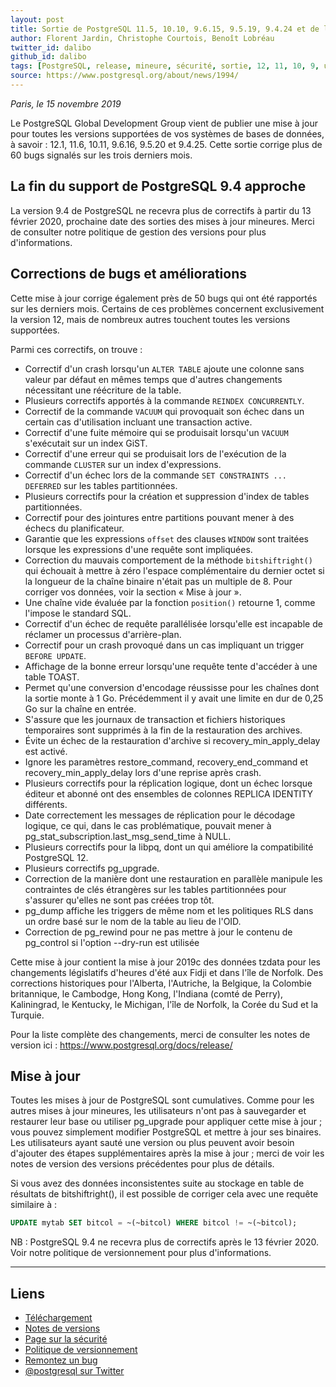 ```yaml
---
layout: post
title: Sortie de PostgreSQL 11.5, 10.10, 9.6.15, 9.5.19, 9.4.24 et de la version 12 Bêta 3 
author: Florent Jardin, Christophe Courtois, Benoît Lobréau
twitter_id: dalibo
github_id: dalibo
tags: [PostgreSQL, release, mineure, sécurité, sortie, 12, 11, 10, 9, update]
source: https://www.postgresql.org/about/news/1994/
---
```


*Paris, le 15 novembre 2019*

Le PostgreSQL Global Development Group vient de publier une mise à jour pour toutes les versions supportées de vos systèmes de bases de données, à savoir : 12.1, 11.6, 10.11, 9.6.16, 9.5.20 et 9.4.25. Cette sortie corrige plus de 60 bugs signalés sur les trois derniers mois.

<!--MORE-->

## La fin du support de PostgreSQL 9.4 approche

La version 9.4 de PostgreSQL ne recevra plus de correctifs à partir du 13 février 2020, prochaine date des sorties des mises à jour mineures. Merci de consulter notre politique de gestion des versions pour plus d'informations.


## Corrections de bugs et améliorations

Cette mise à jour corrige également près de 50 bugs qui ont été rapportés sur les derniers mois. Certains de ces problèmes concernent exclusivement la version 12, mais de nombreux autres touchent toutes les versions supportées.

Parmi ces correctifs, on trouve :

  * Correctif d'un crash lorsqu'un `ALTER TABLE` ajoute une colonne sans valeur par défaut en mêmes temps que d'autres changements nécessitant une réécriture de la table.
  * Plusieurs correctifs apportés à la commande `REINDEX CONCURRENTLY`.
  * Correctif de la commande `VACUUM` qui provoquait son échec dans un certain cas d'utilisation incluant une transaction active.
  * Correctif d'une fuite mémoire qui se produisait lorsqu'un `VACUUM` s'exécutait sur un index GiST.
  * Correctif d'une erreur qui se produisait lors de l'exécution de la commande `CLUSTER` sur un index d'expressions.
  * Correctif d'un échec lors de la commande `SET CONSTRAINTS ... DEFERRED` sur les tables partitionnées.
  * Plusieurs correctifs pour la création et suppression d'index de tables partitionnées.
  * Correctif pour des jointures entre partitions pouvant mener à des échecs du planificateur.
  * Garantie que les expressions `offset` des clauses `WINDOW` sont traitées lorsque les expressions d'une requête sont impliquées.
  * Correction du mauvais comportement de la méthode `bitshiftright()` qui échouait à mettre à zéro l'espace complémentaire du dernier octet si la longueur de la chaîne binaire n'était pas un multiple de 8. Pour corriger vos données, voir la section « Mise à jour ».
  * Une chaîne vide évaluée par la fonction `position()` retourne 1, comme l'impose le standard SQL.
  * Correctif d'un échec de requête parallélisée lorsqu'elle est incapable de réclamer un processus d'arrière-plan.
  * Correctif pour un crash provoqué dans un cas impliquant un trigger `BEFORE UPDATE`.
  * Affichage de la bonne erreur lorsqu'une requête tente d'accéder à une table TOAST.
  * Permet qu'une conversion d'encodage réussisse pour les chaînes dont la sortie monte à 1 Go. Précédemment il y avait une limite en dur de 0,25 Go sur la chaîne en entrée.
  * S'assure que les journaux de transaction et fichiers historiques temporaires sont supprimés à la fin de la restauration des archives.
  * Évite un échec de la restauration d'archive si recovery_min_apply_delay est activé.
  * Ignore les paramètres restore_command, recovery_end_command et recovery_min_apply_delay lors d'une reprise après crash.
  * Plusieurs correctifs pour la réplication logique, dont un échec lorsque éditeur et abonné ont des ensembles de colonnes REPLICA IDENTITY différents.
  * Date correctement les messages de réplication pour le décodage logique, ce qui, dans le cas problématique, pouvait mener à pg_stat_subscription.last_msg_send_time à NULL.
  * Plusieurs correctifs pour la libpq, dont un qui améliore la compatibilité PostgreSQL 12.
  * Plusieurs correctifs pg_upgrade.
  * Correction de la manière dont une restauration en parallèle manipule les contraintes de clés étrangères sur les tables partitionnées pour s'assurer qu'elles ne sont pas créées trop tôt.
  * pg_dump affiche les triggers de même nom et les politiques RLS dans un ordre basé sur le nom de la table au lieu de l'OID.
  * Correction de pg_rewind pour ne pas mettre à jour le contenu de pg_control si l'option --dry-run est utilisée

Cette mise à jour contient la mise à jour 2019c des données tzdata pour les changements législatifs d'heures d'été aux Fidji et dans l'île de Norfolk. Des corrections historiques pour l'Alberta, l'Autriche, la Belgique, la Colombie britannique, le Cambodge, Hong Kong, l'Indiana (comté de Perry), Kaliningrad, le Kentucky, le Michigan, l'île de Norfolk, la Corée du Sud et la Turquie.

Pour la liste complète des changements, merci de consulter les notes de version ici : <https://www.postgresql.org/docs/release/>


## Mise à jour

Toutes les mises à jour de PostgreSQL sont cumulatives. Comme pour les autres mises à jour mineures, les utilisateurs n'ont pas à sauvegarder et restaurer leur base ou utiliser pg_upgrade pour appliquer cette mise à jour ; vous pouvez simplement modifier PostgreSQL et mettre à jour ses binaires.
Les utilisateurs ayant sauté une version ou plus peuvent avoir besoin d'ajouter des étapes supplémentaires après la mise à jour ; merci de voir les notes de version des versions précédentes pour plus de détails.

Si vous avez des données inconsistentes suite au stockage en table de résultats de bitshiftright(), il est possible de corriger cela avec une requête similaire à :

```sql
UPDATE mytab SET bitcol = ~(~bitcol) WHERE bitcol != ~(~bitcol);
```

NB : PostgreSQL 9.4 ne recevra plus de correctifs après le 13 février 2020. Voir notre politique de versionnement pour plus d'informations.

---

## Liens

* [Téléchargement](https://www.postgresql.org/download/)
* [Notes de versions](https://www.postgresql.org/docs/current/release.html)
* [Page sur la sécurité](https://www.postgresql.org/support/security/)
* [Politique de versionnement](https://www.postgresql.org/support/versioning/) 
* [Remontez un bug](https://www.postgresql.org/account/submitbug/)
* [@postgresql sur Twitter](https://twitter.com/postgresql)

